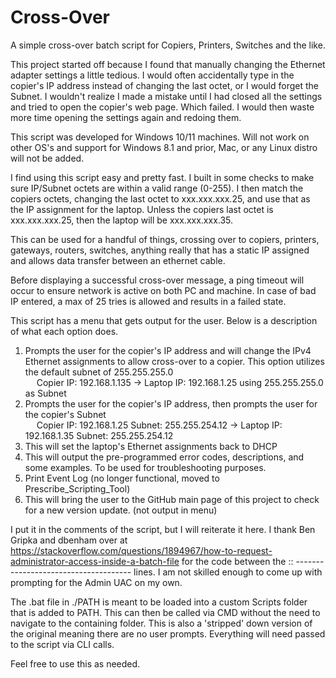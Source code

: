 # Cross-Over
A simple cross-over batch script for Copiers, Printers, Switches and the like.

This project started off because I found that manually changing the Ethernet adapter settings a little tedious. I would often accidentally type in the copier's IP address instead of changing the last octet, or I would forget the Subnet. I wouldn't realize I made a mistake until I had closed all the settings and tried to open the copier's web page. Which failed. I would then waste more time opening the settings again and redoing them.

This script was developed for Windows 10/11 machines. Will not work on other OS's and support for Windows 8.1 and prior, Mac, or any Linux distro will not be added.

I find using this script easy and pretty fast. I built in some checks to make sure IP/Subnet octets are within a valid range (0-255). I then match the copiers octets, changing the last octet to xxx.xxx.xxx.25, and use that as the IP assignment for the laptop. Unless the copiers last octet is xxx.xxx.xxx.25, then the laptop will be xxx.xxx.xxx.35.

This can be used for a handful of things, crossing over to copiers, printers, gateways, routers, switches, anything really that has a static IP assigned and allows data transfer between an ethernet cable.

Before displaying a successful cross-over message, a ping timeout will occur to ensure network is active on both PC and machine. In case of bad IP entered, a max of 25 tries is allowed and results in a failed state.

This script has a menu that gets output for the user. Below is a description of what each option does.
1) Prompts the user for the copier's IP address and will change the IPv4 Ethernet assignments to allow cross-over to a copier. This option utilizes the default subnet of 255.255.255.0
<br/> &emsp; Copier IP: 192.168.1.135 -> Laptop IP: 192.168.1.25 using 255.255.255.0 as Subnet
2) Prompts the user for the copier's IP address, then prompts the user for the copier's Subnet
<br/> &emsp; Copier IP: 192.168.1.25 Subnet: 255.255.254.12 -> Laptop IP: 192.168.1.35 Subnet: 255.255.254.12
3) This will set the laptop's Ethernet assignments back to DHCP
4) This will output the pre-programmed error codes, descriptions, and some examples. To be used for troubleshooting purposes.
5) Print Event Log (no longer functional, moved to Prescribe_Scripting_Tool)
99) This will bring the user to the GitHub main page of this project to check for a new version update. (not output in menu)

I put it in the comments of the script, but I will reiterate it here. I thank Ben Gripka and dbenham over at https://stackoverflow.com/questions/1894967/how-to-request-administrator-access-inside-a-batch-file for the code between the :: ------------------------------------- lines. I am not skilled enough to come up with prompting for the Admin UAC on my own.

The .bat file in ./PATH is meant to be loaded into a custom Scripts folder that is added to PATH. This can then be called via CMD without the need to navigate to the containing folder. This is also a 'stripped' down version of the original meaning there are no user prompts. Everything will need passed to the script via CLI calls.

Feel free to use this as needed.
